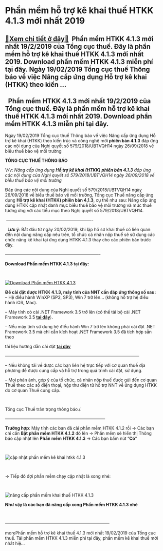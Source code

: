 Phần mềm hỗ trợ kê khai thuế HTKK 4.1.3 mới nhất 2019
=====================================================

[:gift:Xem chi tiết ở đây:gift:](https://hddtvn.com/phan-mem-ho-tro-ke-khai-thue-htkk-4-1-3-moi-nhat-2019/)  Phần mềm HTKK 4.1.3 mới nhất 19/2/2019 của Tổng cục thuế. Đây là phần mềm hỗ trợ kê khai thuế HTKK 4.1.3 mới nhất 2019. Download phần mềm HTKK 4.1.3 miễn phí tại đây. Ngày 19/02/2019 Tổng cục thuế Thông báo về việc Nâng cấp ứng dụng Hỗ trợ kê khai (HTKK) theo kiến …
----------------------------------------------------------------------------------------------------------------------------------------------------------------------------------------------------------------------------------------------------------------------------


 
 Phần mềm HTKK 4.1.3 mới nhất 19/2/2019 của Tổng cục thuế. Đây là phần mềm hỗ trợ kê khai thuế HTKK 4.1.3 mới nhất 2019. Download phần mềm HTKK 4.1.3 miễn phí tại đây.
--------------------------------------------------------------------------------------------------------------------------------------------------------------------------


Ngày 19/02/2019 Tổng cục thuế Thông báo về việc Nâng cấp ứng dụng Hỗ trợ kê khai (HTKK) theo kiến trúc và công nghệ mới **phiên bản 4.1.3** đáp ứng các nội dung của Nghị quyết số 579/2018/UBTVQH14 ngày 26/09/2018 về biểu thuế bảo vệ môi trường




**TỔNG CỤC THUẾ THÔNG BÁO**  

*V/v: Nâng cấp ứng dụng **Hỗ trợ kê khai (HTKK) phiên bản 4.1.3** đáp ứng các nội dung của Nghị quyết số 579/2018/UBTVQH14 ngày 26/09/2018 về biểu thuế bảo vệ môi trường*
   

Đáp ứng các nội dung của Nghị quyết số 579/2018/UBTVQH14 ngày 26/09/2018 về biểu thuế bảo vệ môi trường, Tổng cục Thuế nâng cấp ứng dụng **Hỗ trợ kê khai (HTKK) phiên bản 4.1.3**, cụ thể như sau: Nâng cấp ứng dụng HTKK cập nhật danh mục biểu thuế bảo vệ môi trường và mức thuế tương ứng với các tiểu mục theo Nghị quyết số 579/2018/UBTVQH14.



 ————————————————————-  

  
**Lưu ý**: Bắt đầu từ ngày 20/02/2019, khi lập hồ sơ khai thuế có liên quan đến nội dung nâng cấp nêu trên, tổ chức cá nhân nộp thuế sẽ sử dụng các chức năng kê khai tại ứng dụng HTKK 4.1.3 thay cho các phiên bản trước đây.



——————————————————————-

  

**Download Phần mềm HTKK 4.1.3 tại đây:**  

  

[![Download Phần mềm HTKK 4.1.3](https://hddtvn.com/wp-content/uploads/2021/01/tai-xuong.png "Download Phần mềm HTKK 4.1.3")](http://www.fshare.vn/file/7F7JQTMFX7TB "Download Phần mềm HTKK 4.1.3")


**Để cài đặt được HTKK 4.1.3, máy tính của NNT cần đáp ứng thông số sau:**
– Hệ điều hành WinXP (SP2, SP3), Win 7 trở lên… (không hỗ trợ hệ điều hành iOS, Mac).


– Máy tính có cài .NET Framework 3.5 trở lên (có thể tải bộ cài .NET Framework 3.5 **[tại đây](https://www.fshare.vn/file/F4X6R3TJZ5FH "tải NET Frameword 3.5")**).


 – Nếu máy tính sử dụng hệ điều hành Win 7 trở lên không phải cài đặt .NET Framework 3.5 mà chỉ cần kích hoạt .NET Framework 3.5 đã tích hợp sẵn theo 

tài liệu hướng dẫn cài đặt **[tại đây](http://www.gdt.gov.vn/wps/wcm/connect/ee2414f2-f093-4eb7-91bf-7df936c36444/HD+cai+dat+HTKK+4.0.pdf?MOD=AJPERES&CACHEID=ROOTWORKSPACEee2414f2-f093-4eb7-91bf-7df936c36444 "hướng dẫn cài đặt htkk 4.0")**

  

 ———————————————————————————————–

– Nếu không tải về được các bạn liên hệ trực tiếp với cơ quan thuế địa phương để được cung cấp và hỗ trợ trong quá trình cài đặt, sử dụng.


– Mọi phản ánh, góp ý của tổ chức, cá nhân nộp thuế được gửi đến cơ quan Thuế theo các số điện thoại, hộp thư điện tử hỗ trợ NNT về ứng dụng HTKK do cơ quan Thuế cung cấp.  

 



Tổng cục Thuế trân trọng thông báo./.

  

———————————————————————–

  

**Trường hợp**: Máy tính các bạn đã cài phần mềm HTKK 4.1.2 rồi -> Các bạn chỉ cần **Bật phần mềm HTKK 4.1.2** đó lên -> Phần mềm sẽ hiển thị Thông báo cập nhật lên **Phần mềm HTKK 4.1.3** -> Các bạn bấm nút “**Có**“  

  

![cập nhật phần mềm kê khai htkk 4.1.3](https://hddtvn.com/wp-content/uploads/2021/01/cap-nhat-phan-mem-ke-khai-htkk-4_1_3.png "cập nhật phần mềm kê khai htkk 4.1.3")  

  

-> Tiếp đó đợi phần mềm chạy cập nhật là xong nhé:  

  

![nâng cấp phần mềm khai thuế HTKK 4.1.3](https://hddtvn.com/wp-content/uploads/2021/01/nang-cap-phan-mem-khai-thue-htkk-4_1_3.png "nâng cấp phần mềm khai thuế HTKK 4.1.3")

**Như vậy là các bạn đã nâng cấp xong Phần mềm HTKK 4.1.3 nhé**

  

————————————————————————–

morePhần mềm hỗ trợ kê khai thuế 4.1.3 mới nhất 19/02/2019 của Tổng cục thuế. Tải phần mềm HTKK 4.1.3 miễn phí tại đây, phần mềm kê khai thuế mới nhất hiệ…

